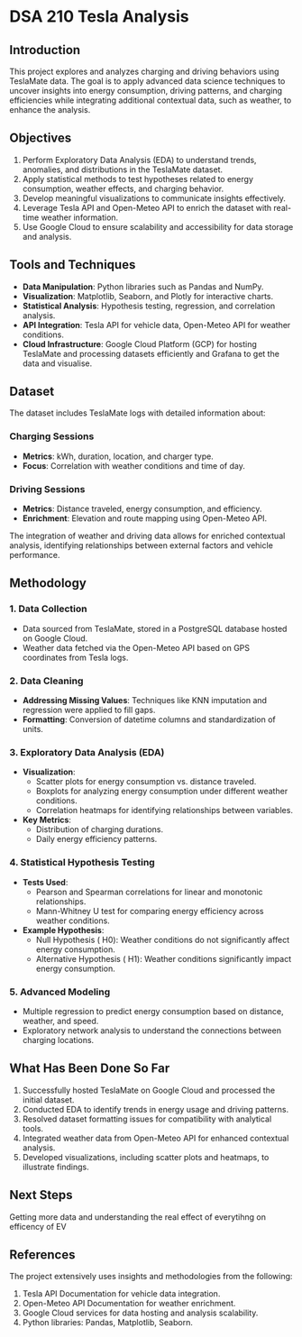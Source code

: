 # DSA 210 Tesla Analysis

## Introduction

This project explores and analyzes charging and driving behaviors using TeslaMate data. The goal is to apply advanced data science techniques to uncover insights into energy consumption, driving patterns, and charging efficiencies while integrating additional contextual data, such as weather, to enhance the analysis.

## Objectives

1. Perform Exploratory Data Analysis (EDA) to understand trends, anomalies, and distributions in the TeslaMate dataset.
2. Apply statistical methods to test hypotheses related to energy consumption, weather effects, and charging behavior.
3. Develop meaningful visualizations to communicate insights effectively.
4. Leverage Tesla API and Open-Meteo API to enrich the dataset with real-time weather information.
5. Use Google Cloud to ensure scalability and accessibility for data storage and analysis.

## Tools and Techniques

- **Data Manipulation**: Python libraries such as Pandas and NumPy.
- **Visualization**: Matplotlib, Seaborn, and Plotly for interactive charts.
- **Statistical Analysis**: Hypothesis testing, regression, and correlation analysis.
- **API Integration**: Tesla API for vehicle data, Open-Meteo API for weather conditions.
- **Cloud Infrastructure**: Google Cloud Platform (GCP) for hosting TeslaMate and processing datasets efficiently and Grafana to get the data and visualise.

## Dataset

The dataset includes TeslaMate logs with detailed information about:

### Charging Sessions
- **Metrics**: kWh, duration, location, and charger type.
- **Focus**: Correlation with weather conditions and time of day.

### Driving Sessions
- **Metrics**: Distance traveled, energy consumption, and efficiency.
- **Enrichment**: Elevation and route mapping using Open-Meteo API.

The integration of weather and driving data allows for enriched contextual analysis, identifying relationships between external factors and vehicle performance.

## Methodology

### 1. Data Collection
- Data sourced from TeslaMate, stored in a PostgreSQL database hosted on Google Cloud.
- Weather data fetched via the Open-Meteo API based on GPS coordinates from Tesla logs.

### 2. Data Cleaning
- **Addressing Missing Values**: Techniques like KNN imputation and regression were applied to fill gaps.
- **Formatting**: Conversion of datetime columns and standardization of units.

### 3. Exploratory Data Analysis (EDA)
- **Visualization**:
  - Scatter plots for energy consumption vs. distance traveled.
  - Boxplots for analyzing energy consumption under different weather conditions.
  - Correlation heatmaps for identifying relationships between variables.
- **Key Metrics**:
  - Distribution of charging durations.
  - Daily energy efficiency patterns.

### 4. Statistical Hypothesis Testing
- **Tests Used**:
  - Pearson and Spearman correlations for linear and monotonic relationships.
  - Mann-Whitney U test for comparing energy efficiency across weather conditions.
- **Example Hypothesis**:
  - Null Hypothesis ( H0): Weather conditions do not significantly affect energy consumption.
  - Alternative Hypothesis ( H1): Weather conditions significantly impact energy consumption.

### 5. Advanced Modeling
- Multiple regression to predict energy consumption based on distance, weather, and speed.
- Exploratory network analysis to understand the connections between charging locations.

## What Has Been Done So Far

1. Successfully hosted TeslaMate on Google Cloud and processed the initial dataset.
2. Conducted EDA to identify trends in energy usage and driving patterns.
3. Resolved dataset formatting issues for compatibility with analytical tools.
4. Integrated weather data from Open-Meteo API for enhanced contextual analysis.
5. Developed visualizations, including scatter plots and heatmaps, to illustrate findings.

## Next Steps
Getting more data and understanding the real effect of everytihng on efficency of EV

## References

The project extensively uses insights and methodologies from the following:

1. Tesla API Documentation for vehicle data integration.
2. Open-Meteo API Documentation for weather enrichment.
3. Google Cloud services for data hosting and analysis scalability.
4. Python libraries: Pandas, Matplotlib, Seaborn.


